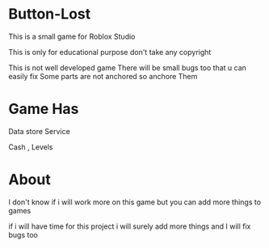# Button-Lost
This is a small game for Roblox Studio 

This is only for educational purpose don't take any copyright

This is not well developed game 
There will be small bugs too that u can easily fix 
Some parts are not anchored so anchore Them

# Game Has

Data store Service 

Cash , Levels 

# About

I don't know if i will work more on this game but you can add more things to games 

if i will have time for this project i will surely add more things and I will fix bugs too 

